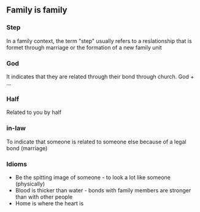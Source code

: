 ## Family is family
### Step
In a family context, the term "step" usually refers to a reslationship that is formet through marriage or the formation of  a new family unit

### God
It indicates that they are related through their bond through church. God + ...

### Half
Related to you by half

### in-law
To indicate that someone is related to someone else because of a legal bond (marriage)

### Idioms
- Be the spitting image of someone - to look a lot like someone (physically)
- Blood is thicker than water - bonds with family members are stronger than with other people
- Home is where the heart is